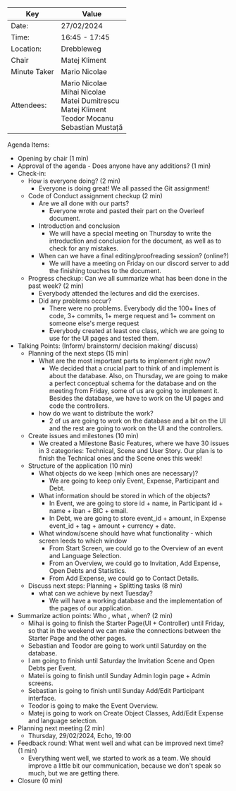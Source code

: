 | Key          | Value                                                                   |
| ------------ | ----------------------------------------------------------------------- |
| Date:        | 27/02/2024                                                              |
| Time:        | 16:45 - 17:45                                                           |
| Location:    | Drebbleweg                                                              |
| Chair        | Matej Kliment                                                           |
| Minute Taker | Mario Nicolae                                                           |
| Attendees:   | Mario Nicolae <br/>Mihai Nicolae<br/>Matei Dumitrescu<br/>Matej Kliment<br/>Teodor Mocanu</br>Sebastian Mustață |

Agenda Items:

- Opening by chair (1 min)
- Approval of the agenda - Does anyone have any additions? (1 min)
- Check-in:
  - How is everyone doing? (2 min)
    - Everyone is doing great! We all passed the Git assignment!
  - Code of Conduct assignment checkup (2 min)
    - Are we all done with our parts?
      - Everyone wrote and pasted their part on the Overleef document.
    - Introduction and conclusion
      - We will have a special meeting on Thursday to write the introduction and conclusion for the document, as well as to check for any mistakes.
    - When can we have a final editing/proofreading session? (online?)
      - We will have a meeting on Friday on our discord server to add the finishing touches to the document.
  - Progress checkup: Can we all summarize what has been done in the past week? (2 min)
    - Everybody attended the lectures and did the exercises.
    - Did any problems occur?
      - There were no problems. Everybody did the 100+ lines of code, 3+ commits, 1+ merge request and 1+ comment on someone else's merge request
      - Everybody created at least one class, which we are going to use for the UI pages and tested them. 
- Talking Points: (Inform/ brainstorm/ decision making/ discuss)
  - Planning of the next steps (15 min)
    - What are the most important parts to implement right now?
      - We decided that a crucial part to think of and implement is about the database. Also, on Thursday, we are going to make a perfect conceptual schema for the database and on the meeting from Friday, some of us are going to implement it. Besides the database, we have to work on the UI pages and code the controllers.
    - how do we want to distribute the work?
      - 2 of us are going to work on the database and a bit on the UI and the rest are going to work on the UI and the controllers.
  - Create issues and milestones (10 min)
    - We created a Milestone Basic Features, where we have 30 issues in 3 categories: Technical, Scene and User Story. Our plan is to finish the Technical ones and the Scene ones this week!
  - Structure of the application (10 min)
    - What objects do we keep (which ones are necessary)?
      - We are going to keep only Event, Expense, Participant and Debt.
    - What information should be stored in which of the objects?
      - In Event, we are going to store id + name, in Participant id + name + iban + BIC + email.
      - In Debt, we are going to store event_id + amount, in Expense event_id + tag + amount + currency + date.
    - What window/scene should have what functionality - which screen leeds to which window
      - From Start Screen, we could go to the Overview of an event and Language Selection. 
      - From an Overview, we could go to Invitation, Add Expense, Open Debts and Statistics.
      - From Add Expense, we could go to Contact Details.
  - Discuss next steps: Planning + Splitting tasks (8 min)
    - what can we achieve by next Tuesday?
      - We will have a working database and the implementation of the pages of our application.
- Summarize action points: Who , what , when? (2 min)
  - Mihai is going to finish the Starter Page(UI + Controller) until Friday, so that in the weekend we can make the connections between the Starter Page and the other pages.
  - Sebastian and Teodor are going to work until Saturday on the database.
  - I am going to finish until Saturday the Invitation Scene and Open Debts per Event.
  - Matei is going to finish until Sunday Admin login page + Admin screens.
  - Sebastian is going to finish until Sunday Add/Edit Participant interface.
  - Teodor is going to make the Event Overview.
  - Matej is going to work on Create Object Classes, Add/Edit Expense and language selection.
- Planning next meeting (2 min)
  - Thursday, 29/02/2024, Echo, 19:00
- Feedback round: What went well and what can be improved next time? (1 min)
  - Everything went well, we started to work as a team. We should improve a little bit our communication, because we don't speak so much, but we are getting there.
- Closure (0 min)
